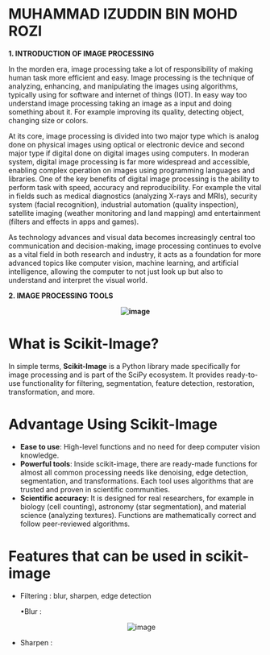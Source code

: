 # MUHAMMAD IZUDDIN BIN MOHD ROZI

**1. INTRODUCTION OF IMAGE PROCESSING**

In the morden era, image processing take a lot of responsibility of making human task more efficient and easy. Image processing is the technique of analyzing, enhancing, and manipulating the images using algorithms, typically using for software and internet of things (IOT). In easy way too understand image processing taking an image as a input and doing something about it. For example improving its quality, detecting object, changing size or colors.

At its core, image processing is divided into two major type which is analog done on physical images using optical or electronic device and second major type if digital done on digital images using computers. In moderan system, digital image processing is far more widespread and accessible, enabling complex operation on images using programming languages and libraries. One of the key benefits of digital image processing is the ability to perform task with speed, accuracy and reproducibility. For example the vital in fields such as medical diagnostics (analyzing X-rays and MRIs), security system (facial recognition), industrial automation (quality inspection), satellite imaging (weather monitoring and land mapping) amd entertainment (filters and effects in apps and games).

As technology advances and visual data becomes increasingly central too communication and decision-making, image processing continues to evolve as a vital field in both research and industry, it acts as a foundation for more advanced topics like computer vision, machine learning, and artificial intelligence, allowing the computer to not just look up but also to understand and interpret the visual world.

**2. IMAGE PROCESSING TOOLS**


<div align="center">
  
**<img src="https://github.com/user-attachments/assets/2e63b82f-2f1b-4c35-88b3-5562924329a7" alt="image"/>**

</div>




# What is Scikit-Image?

In simple terms, **Scikit-Image** is a Python library made specifically for image processing and is part of the SciPy ecosystem. It provides ready-to-use functionality for filtering, segmentation, feature detection, restoration, transformation, and more.

# Advantage Using Scikit-Image

- **Ease to use**: High-level functions and no need for deep computer vision knowledge.
- **Powerful tools**: Inside scikit-image, there are ready-made functions for almost all common processing needs like denoising, edge detection, segmentation, and transformations. Each tool uses algorithms that are trusted and proven in scientific communities.
- **Scientific accuracy**: It is designed for real researchers, for example in biology (cell counting), astronomy (star segmentation), and material science (analyzing textures). Functions are mathematically correct and follow peer-reviewed algorithms.

# Features that can be used in scikit-image 

- Filtering : blur, sharpen, edge detection
  
   •Blur :

  <div align="center">
    
  ![image](https://github.com/user-attachments/assets/ddafd572-ca52-44d9-90df-7561766af5ba)


  
</div>

  - Sharpen :
  
   

